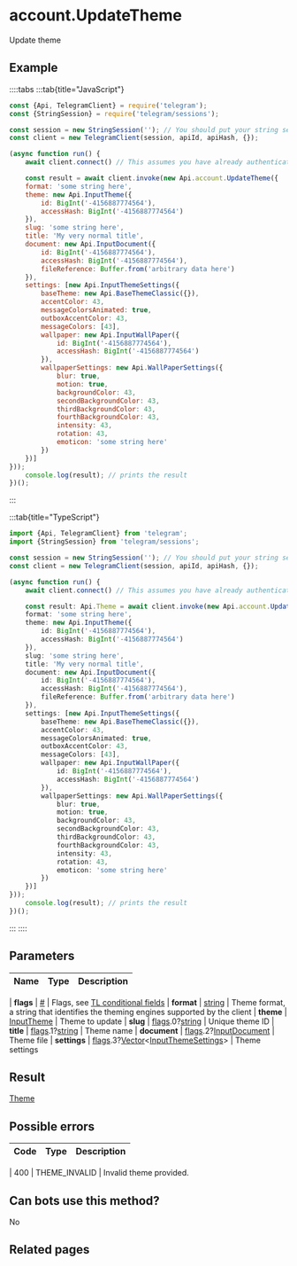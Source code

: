 # account.UpdateTheme

Update theme



## Example

::::tabs
:::tab{title="JavaScript"}
```js
const {Api, TelegramClient} = require('telegram');
const {StringSession} = require('telegram/sessions');

const session = new StringSession(''); // You should put your string session here
const client = new TelegramClient(session, apiId, apiHash, {});

(async function run() {
    await client.connect() // This assumes you have already authenticated with .start()

    const result = await client.invoke(new Api.account.UpdateTheme({
    format: 'some string here',
    theme: new Api.InputTheme({
        id: BigInt('-4156887774564'),
        accessHash: BigInt('-4156887774564')
    }),
    slug: 'some string here',
    title: 'My very normal title',
    document: new Api.InputDocument({
        id: BigInt('-4156887774564'),
        accessHash: BigInt('-4156887774564'),
        fileReference: Buffer.from('arbitrary data here')
    }),
    settings: [new Api.InputThemeSettings({
        baseTheme: new Api.BaseThemeClassic({}),
        accentColor: 43,
        messageColorsAnimated: true,
        outboxAccentColor: 43,
        messageColors: [43],
        wallpaper: new Api.InputWallPaper({
            id: BigInt('-4156887774564'),
            accessHash: BigInt('-4156887774564')
        }),
        wallpaperSettings: new Api.WallPaperSettings({
            blur: true,
            motion: true,
            backgroundColor: 43,
            secondBackgroundColor: 43,
            thirdBackgroundColor: 43,
            fourthBackgroundColor: 43,
            intensity: 43,
            rotation: 43,
            emoticon: 'some string here'
        })
    })]
}));
    console.log(result); // prints the result
})();
```
:::

:::tab{title="TypeScript"}
```ts
import {Api, TelegramClient} from 'telegram';
import {StringSession} from 'telegram/sessions';

const session = new StringSession(''); // You should put your string session here
const client = new TelegramClient(session, apiId, apiHash, {});

(async function run() {
    await client.connect() // This assumes you have already authenticated with .start()

    const result: Api.Theme = await client.invoke(new Api.account.UpdateTheme({
    format: 'some string here',
    theme: new Api.InputTheme({
        id: BigInt('-4156887774564'),
        accessHash: BigInt('-4156887774564')
    }),
    slug: 'some string here',
    title: 'My very normal title',
    document: new Api.InputDocument({
        id: BigInt('-4156887774564'),
        accessHash: BigInt('-4156887774564'),
        fileReference: Buffer.from('arbitrary data here')
    }),
    settings: [new Api.InputThemeSettings({
        baseTheme: new Api.BaseThemeClassic({}),
        accentColor: 43,
        messageColorsAnimated: true,
        outboxAccentColor: 43,
        messageColors: [43],
        wallpaper: new Api.InputWallPaper({
            id: BigInt('-4156887774564'),
            accessHash: BigInt('-4156887774564')
        }),
        wallpaperSettings: new Api.WallPaperSettings({
            blur: true,
            motion: true,
            backgroundColor: 43,
            secondBackgroundColor: 43,
            thirdBackgroundColor: 43,
            fourthBackgroundColor: 43,
            intensity: 43,
            rotation: 43,
            emoticon: 'some string here'
        })
    })]
}));
    console.log(result); // prints the result
})();
```
:::
::::



## Parameters

| Name | Type | Description |
| :--: | ---- | ----------- |

| **flags** | [#](https://core.telegram.org/type/%23) | Flags, see [TL conditional fields](https://core.telegram.org/mtproto/TL-combinators#conditional-fields) 
| **format** | [string](https://core.telegram.org/type/string) | Theme format, a string that identifies the theming engines supported by the client 
| **theme** | [InputTheme](https://core.telegram.org/type/InputTheme) | Theme to update 
| **slug** | [flags](https://core.telegram.org/mtproto/TL-combinators#conditional-fields).0?[string](https://core.telegram.org/type/string) | Unique theme ID 
| **title** | [flags](https://core.telegram.org/mtproto/TL-combinators#conditional-fields).1?[string](https://core.telegram.org/type/string) | Theme name 
| **document** | [flags](https://core.telegram.org/mtproto/TL-combinators#conditional-fields).2?[InputDocument](https://core.telegram.org/type/InputDocument) | Theme file 
| **settings** | [flags](https://core.telegram.org/mtproto/TL-combinators#conditional-fields).3?[Vector](https://core.telegram.org/type/Vector%20t)<[InputThemeSettings](https://core.telegram.org/type/InputThemeSettings)> | Theme settings 


## Result

[Theme](https://core.telegram.org/type/Theme)



## Possible errors

| Code | Type | Description |
| :--: | ---- | ----------- |

| 400 | THEME\_INVALID | Invalid theme provided. 


## Can bots use this method?

No

## Related pages


